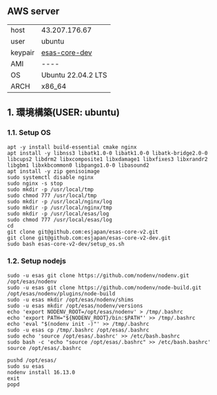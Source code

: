 ## AWS server
| | |
|--|--|
| host | 43.207.176.67 |
| user | ubuntu |
| keypair | [esas-core-dev](../aws/esas-core-dev.pem) |
| AMI | ---- |
| OS | Ubuntu 22.04.2 LTS |
| ARCH | x86_64 |

## 1. 環境構築(USER: ubuntu)
### 1.1. Setup OS
```
apt -y install build-essential cmake nginx
apt install -y libnss3 libatk1.0-0 libatk1.0-0 libatk-bridge2.0-0 libcups2 libdrm2 libxcomposite1 libxdamage1 libxfixes3 libxrandr2 libgbm1 libxkbcommon0 libpango1.0-0 libasound2
apt install -y zip genisoimage
sudo systemctl disable nginx
sudo nginx -s stop
sudo mkdir -p /usr/local/tmp
sudo chmod 777 /usr/local/tmp
sudo mkdir -p /usr/local/nginx/log
sudo mkdir -p /usr/local/nginx/tmp
sudo mkdir -p /usr/local/esas/log
sudo chmod 777 /usr/local/esas/log
cd
git clone git@github.com:esjapan/esas-core-v2.git
git clone git@github.com:esjapan/esas-core-v2-dev.git
sudo bash esas-core-v2-dev/setup_os.sh
```

### 1.2. Setup nodejs
```
sudo -u esas git clone https://github.com/nodenv/nodenv.git /opt/esas/nodenv
sudo -u esas git clone https://github.com/nodenv/node-build.git /opt/esas/nodenv/plugins/node-build
sudo -u esas mkdir /opt/esas/nodenv/shims
sudo -u esas mkdir /opt/esas/nodenv/versions
echo 'export NODENV_ROOT=/opt/esas/nodenv' > /tmp/.bashrc
echo 'export PATH="${NODENV_ROOT}/bin:$PATH"' >> /tmp/.bashrc
echo 'eval "$(nodenv init -)"' >> /tmp/.bashrc
sudo -u esas cp /tmp/.bashrc /opt/esas/.bashrc
sudo echo 'source /opt/esas/.bashrc' >> /etc/bash.bashrc
sudo bash -c 'echo "source /opt/esas/.bashrc" >> /etc/bash.bashrc'
source /opt/esas/.bashrc

pushd /opt/esas/
sudo su esas
nodenv install 16.13.0
exit
popd
```
